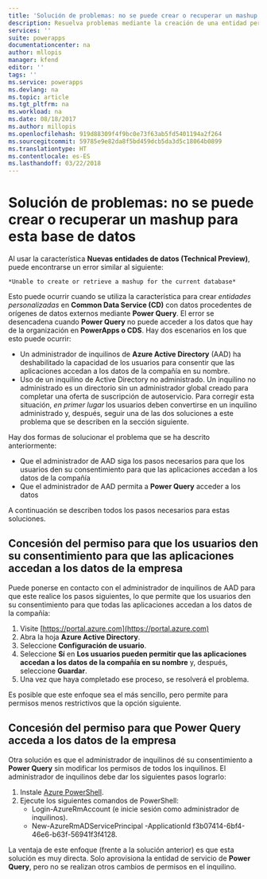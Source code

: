 ```yaml
---
title: 'Solución de problemas: no se puede crear o recuperar un mashup para esta base de datos | Microsoft Docs'
description: Resuelva problemas mediante la creación de una entidad personalizada con CDS y Power Query mediante los cambios del administrador a las restricciones de AAD.
services: ''
suite: powerapps
documentationcenter: na
author: mllopis
manager: kfend
editor: ''
tags: ''
ms.service: powerapps
ms.devlang: na
ms.topic: article
ms.tgt_pltfrm: na
ms.workload: na
ms.date: 08/18/2017
ms.author: millopis
ms.openlocfilehash: 919d88309f4f9bc0e73f63ab5fd5401194a2f264
ms.sourcegitcommit: 59785e9e82da8f5bd459dcb5da3d5c18064b0899
ms.translationtype: HT
ms.contentlocale: es-ES
ms.lasthandoff: 03/22/2018
---
```

# <a name="troubleshooting---unable-to-create-or-retrieve-a-mashup-for-this-database"></a>Solución de problemas: no se puede crear o recuperar un mashup para esta base de datos
Al usar la característica **Nuevas entidades de datos (Technical Preview)**, puede encontrarse un error similar al siguiente:

    *Unable to create or retrieve a mashup for the current database*

Esto puede ocurrir cuando se utiliza la característica para crear *entidades personalizadas* en **Common Data Service (CD)** con datos procedentes de orígenes de datos externos mediante **Power Query**. El error se desencadena cuando **Power Query** no puede acceder a los datos que hay de la organización en **PowerApps o CDS**. Hay dos escenarios en los que esto puede ocurrir:

* Un administrador de inquilinos de **Azure Active Directory** (AAD) ha deshabilitado la capacidad de los usuarios para consentir que las aplicaciones accedan a los datos de la compañía en su nombre.
* Uso de un inquilino de Active Directory no administrado. Un inquilino no administrado es un directorio sin un administrador global creado para completar una oferta de suscripción de autoservicio. Para corregir esta situación, *en primer lugar* los usuarios deben convertirse en un inquilino administrado y, después, seguir una de las dos soluciones a este problema que se describen en la sección siguiente.

Hay dos formas de solucionar el problema que se ha descrito anteriormente:

* Que el administrador de AAD siga los pasos necesarios para que los usuarios den su consentimiento para que las aplicaciones accedan a los datos de la compañía
* Que el administrador de AAD permita a **Power Query** acceder a los datos

A continuación se describen todos los pasos necesarios para estas soluciones.

## <a name="allowing-users-to-give-apps-consent-to-access-company-data"></a>Concesión del permiso para que los usuarios den su consentimiento para que las aplicaciones accedan a los datos de la empresa

Puede ponerse en contacto con el administrador de inquilinos de AAD para que este realice los pasos siguientes, lo que permite que los usuarios den su consentimiento para que todas las aplicaciones accedan a los datos de la compañía:

1. Visite [https://portal.azure.com](https://portal.azure.com)
2. Abra la hoja **Azure Active Directory**.
3. Seleccione **Configuración de usuario**.
4. Seleccione **Sí** en **Los usuarios pueden permitir que las aplicaciones accedan a los datos de la compañía en su nombre**  y, después, seleccione **Guardar**.
5. Una vez que haya completado ese proceso, se resolverá el problema.

Es posible que este enfoque sea el más sencillo, pero permite para permisos menos restrictivos que la opción siguiente.

## <a name="allowing-power-query-to-access-company-data"></a>Concesión del permiso para que Power Query acceda a los datos de la empresa
Otra solución es que el administrador de inquilinos dé su consentimiento a **Power Query** sin modificar los permisos de todos los inquilinos. El administrador de inquilinos debe dar los siguientes pasos lograrlo:

1. Instale [Azure PowerShell](https://docs.microsoft.com/powershell/azure/install-azurerm-ps).
2. Ejecute los siguientes comandos de PowerShell:
   * Login-AzureRmAccount (e inicie sesión como administrador de inquilinos).
   * New-AzureRmADServicePrincipal -ApplicationId f3b07414-6bf4-46e6-b63f-56941f3f4128.

La ventaja de este enfoque (frente a la solución anterior) es que esta solución es muy directa. Solo aprovisiona la entidad de servicio de **Power Query**, pero no se realizan otros cambios de permisos en el inquilino.


